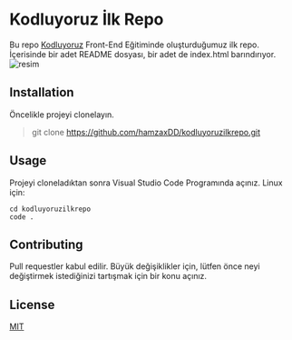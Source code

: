 # Kodluyoruz İlk Repo
Bu repo [Kodluyoruz](https://kodluyoruz.org/) Front-End Eğitiminde oluşturduğumuz ilk repo. İçerisinde bir adet README dosyası, bir adet de index.html barındırıyor.
![resim](https://i.hizliresim.com/h0wsxul.png)
## Installation
Öncelikle projeyi clonelayın.

> git clone https://github.com/hamzaxDD/kodluyoruzilkrepo.git

## Usage
Projeyi cloneladıktan sonra Visual Studio Code Programında açınız.
Linux için:

    cd kodluyoruzilkrepo
    code .

## Contributing
Pull requestler kabul edilir. Büyük değişiklikler için, lütfen önce neyi değiştirmek istediğinizi tartışmak için bir konu açınız.
## License
[MIT]([https://opensource.org/license/mit/](https://github.com/hamzaxDD/kodluyoruzilkrepo/blob/main/LICENSE))

